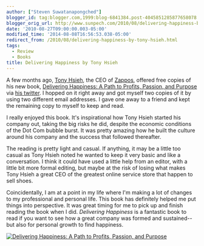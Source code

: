 ```yaml
---
author: ["Steven Suwatanapongched"]
blogger_id: tag:blogger.com,1999:blog-6841384.post-4045851285877658078
blogger_orig_url: http://www.sunpech.com/2010/08/delivering-happiness-by-tony-hsieh.html
date: '2010-08-27T09:00:00.003-05:00'
modified_time: '2014-08-08T16:56:53.038-05:00'
redirect_from: /2010/08/delivering-happiness-by-tony-hsieh.html
tags:
  - Review
  - Books
title: Delivering Happiness by Tony Hsieh
---
```



A few months ago, <a href="http://en.wikipedia.org/wiki/Tony_Hsieh">Tony Hsieh</a>, the CEO of <a href="http://www.zappos.com/">Zappos</a>, offered free copies of his new book, <a href="http://www.amazon.com/Delivering-Happiness-Profits-Passion-Purpose/dp/0446563048?ie=UTF8&amp;tag=sunpech-20&amp;link_code=btl&amp;camp=213689&amp;creative=392969" target="_blank" rel="noopener noreferrer">Delivering Happiness: A Path to Profits, Passion, and Purpose</a><img    border="0" height="1" src="http://www.assoc-amazon.com/e/ir?t=sunpech-20&amp;l=btl&amp;camp=213689&amp;creative=392969&amp;o=1&amp;a=0446563048" style="border: none !important; margin: 0px !important; padding: 0px !important;" width="1" /> via <a href="http://twitter.com/ZAPPOS">his twitter</a>.  I hopped on it right away and got myself two copies of it by using two different email addresses.  I gave one away to a friend and kept the remaining copy to myself to keep and read.

I really enjoyed this book.  It's inspirational how Tony Hsieh started his company out, taking the big risks he did, despite the economic conditions of the Dot Com bubble burst.  It was pretty amazing how he built the culture around his company and the success that followed thereafter.

The reading is pretty light and casual.  If anything, it may be a little too casual as Tony Hsieh noted he wanted to keep it very basic and like a conversation.  I think it could have used a little help from an editor, with a little bit more formal editing, but maybe at the risk of losing what makes Tony Hsieh a great CEO of the greatest online service store that happen to sell shoes.

Coincidentally, I am at a point in my life where I'm making a lot of changes to my professional and personal life.  This book has definitely helped me put things into perspective.  It was great timing for me to pick up and finish reading the book when I did.  <i>Delivering Happiness</i> is a fantastic book to read if you want to see how a great company was formed and sustained-- but also for personal growth to find happiness.

<a href="http://www.amazon.com/Delivering-Happiness-Profits-Passion-Purpose/dp/0446563048?ie=UTF8&amp;tag=sunpech-20&amp;link_code=bil&amp;camp=213689&amp;creative=392969"  target="_blank" rel="noopener noreferrer"><img   alt="Delivering Happiness: A Path to Profits, Passion, and Purpose" src="http://ws-na.amazon-adsystem.com/widgets/q?MarketPlace=US&amp;ServiceVersion=20070822&amp;ID=AsinImage&amp;WS=1&amp;Format=_SL160_&amp;ASIN=0446563048&amp;tag=sunpech-20" /></a>